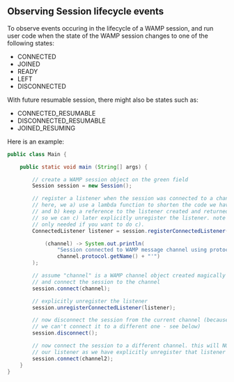 ## Observing Session lifecycle events

To observe events occuring in the lifecycle of a WAMP session, and run user code
when the state of the WAMP session changes to one of the following states:

* CONNECTED
* JOINED
* READY
* LEFT
* DISCONNECTED

With future resumable session, there might also be states such as:

* CONNECTED_RESUMABLE
* DISCONNECTED_RESUMABLE
* JOINED_RESUMING

Here is an example:


```java
public class Main {

    public static void main (String[] args) {

        // create a WAMP session object on the green field
        Session session = new Session();

        // register a listener when the session was connected to a channel
        // here, we a) use a lambda function to shorten the code we have to write,
        // and b) keep a reference to the listener created and returned around
        // so we can c) later explicitly unregister the listener. note that b) is
        // only needed if you want to do c).
        ConnectedListener listener = session.registerConnectedListener(

            (channel) -> System.out.println(
                "Session connected to WAMP message channel using protocol " +
                channel.protocol.getName() + "'")
        );

        // assume "channel" is a WAMP channel object created magically
        // and connect the session to the channel
        session.connect(channel);

        // explicitly unregister the listener
        session.unregisterConnectedListener(listener);

        // now disconnect the session from the current channel (because otherwise,
        // we can't connect it to a different one - see below)
        session.disconnect();

        // now connect the session to a different channel. this will NOT fire
        // our listener as we have explicitly unregister that listener
        session.connect(channel2);
    }
}
```
